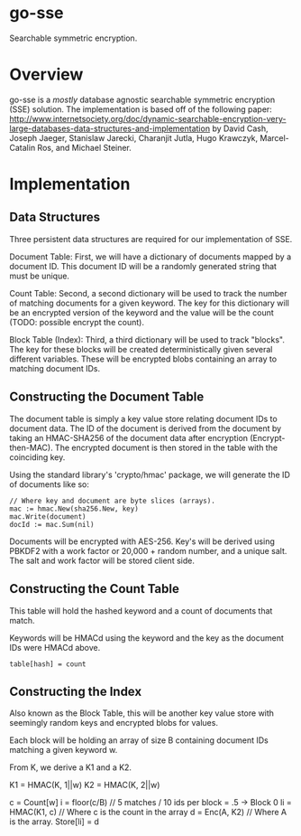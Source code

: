 # go-sse
Searchable symmetric encryption.


Overview
=

go-sse is a *mostly* database agnostic searchable symmetric encryption (SSE)
solution. The implementation is based off of the following paper:
http://www.internetsociety.org/doc/dynamic-searchable-encryption-very-large-databases-data-structures-and-implementation
by David Cash, Joseph Jaeger, Stanislaw Jarecki, Charanjit Jutla, Hugo Krawczyk,
Marcel-Catalin Ros, and Michael Steiner.


Implementation
=

Data Structures
-

Three persistent data structures are required for our implementation of SSE.

Document Table:
First, we will have a dictionary of documents mapped by a document ID. This
document ID will be a randomly generated string that must be unique.

Count Table:
Second, a second dictionary will be used to track the number of matching
documents for a given keyword. The key for this dictionary will be an encrypted
version of the keyword and the value will be the count (TODO: possible encrypt
the count).

Block Table (Index):
Third, a third dictionary will be used to track "blocks". The key for these
blocks will be created deterministically given several different variables.
These will be encrypted blobs containing an array to matching document IDs.


Constructing the Document Table
-

The document table is simply a key value store relating document IDs to document
data. The ID of the document is derived from the document by taking an
HMAC-SHA256 of the document data after encryption (Encrypt-then-MAC). The
encrypted document is then stored in the table with the coinciding key.

Using the standard library's 'crypto/hmac' package, we will generate the ID of
documents like so:

    // Where key and document are byte slices (arrays).
    mac := hmac.New(sha256.New, key)
    mac.Write(document)
    docId := mac.Sum(nil)

Documents will be encrypted with AES-256. Key's will be derived using PBKDF2
with a work factor or 20,000 + random number, and a unique salt. The salt and
work factor will be stored client side.


Constructing the Count Table
-

This table will hold the hashed keyword and a count of documents that match.

Keywords will be HMACd using the keyword and the key as the document IDs were
HMACd above.

    table[hash] = count


Constructing the Index
-

Also known as the Block Table, this will be another key value store with
seemingly random keys and encrypted blobs for values.

Each block will be holding an array of size B containing document IDs matching a
given keyword w.

From K, we derive a K1 and a K2.

K1 = HMAC(K, 1||w)
K2 = HMAC(K, 2||w)

c = Count[w]
i = floor(c/B) // 5 matches / 10 ids per block = .5 -> Block 0
li = HMAC(K1, c) // Where c is the count in the array
d = Enc(A, K2) // Where A is the array.
Store[li] = d
